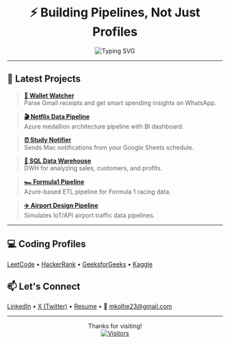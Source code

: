 <!-- README.md -->

<h1 align="center">⚡ Building Pipelines, Not Just Profiles</h1>

<p align="center">
  <img src="https://readme-typing-svg.demolab.com?font=Fira+Code&size=22&pause=1000&center=true&vCenter=true&width=500&lines=Data+Engineer+%E2%80%A2+Python+%E2%80%A2+SQL+%E2%80%A2+Cloud-native;Streaming+Pipelines+%F0%9F%9A%80;Automating+Insights%2C+not+just+Reports;Deploying+Data+with+Purpose" alt="Typing SVG" />
</p>

---

## 🚀 Latest Projects

> [**🧠 Wallet Watcher**](https://github.com/Mahikolhe23/WalletWatcher)  
> Parse Gmail receipts and get smart spending insights on WhatsApp.

> [**🎬 Netflix Data Pipeline**](https://github.com/Mahikolhe23/Netflix-Data-Pipeline)  
> Azure medallion architecture pipeline with BI dashboard.

> [**⏰ Study Notifier**](https://github.com/Mahikolhe23/study-notifier)  
> Sends Mac notifications from your Google Sheets schedule.

> [**🛒 SQL Data Warehouse**](https://github.com/Mahikolhe23/sql-data-warehouse-project)  
> DWH for analyzing sales, customers, and profits.

> [**🏎️ Formula1 Pipeline**](https://github.com/Mahikolhe23/formula1_pipeline)  
> Azure-based ETL pipeline for Formula 1 racing data.

> [**✈️ Airport Design Pipeline**](https://github.com/Mahikolhe23/Airport-Design-Pipeline)  
> Simulates IoT/API airport traffic data pipelines.

---

## 💻 Coding Profiles  
[LeetCode](https://leetcode.com/Mahikolhe/) • [HackerRank](https://www.hackerrank.com/mahikolhe23) • [GeeksforGeeks](https://auth.geeksforgeeks.org/user/mkolhe23/) • [Kaggle](https://www.kaggle.com/mahendrakolhe)

## 📫 Let's Connect  
[LinkedIn](https://www.linkedin.com/in/mahikolhe/) • [X (Twitter)](https://twitter.com/mahikolhe) • [Resume](https://drive.google.com/file/d/1-WrMbHTMcUNiJfYkC3sL-Zu4LHO_HOiI/view?usp=sharing) • 📧 mkolhe23@gmail.com

---

<p align="center">
  Thanks for visiting!<br>
  <a href="https://github.com/Mahikolhe23">
    <img src="https://visitor-badge.laobi.icu/badge?page_id=Mahikolhe23.Mahikolhe23" alt="Visitors">
  </a>
</p>
